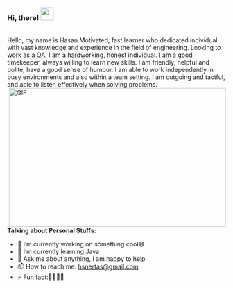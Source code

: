 
### Hi, there! <img src="https://raw.githubusercontent.com/MartinHeinz/MartinHeinz/master/wave.gif" width="30px">
<br />
Hello, my name is Hasan.Motivated, fast learner who dedicated individual with vast knowledge and experience in the field of engineering. Looking to work as a QA. I am a hardworking, honest individual. I am a good timekeeper, always willing to learn new skills. I am friendly, helpful and polite, have a good sense of humour. I am able to work independently in busy environments and also within a team setting. I am outgoing and tactful, and able to listen effectively when solving problems.
<br />
 <img align="right" alt="GIF" src="https://images.squarespace-cdn.com/content/v1/5a73ebc649fc2b564f716b47/1577333378745-Q5RWH442NURHBOD2RRLJ/ke17ZwdGBToddI8pDm48kPoswlzjSVMM-SxOp7CV59BZw-zPPgdn4jUwVcJE1ZvWQUxwkmyExglNqGp0IvTJZamWLI2zvYWH8K3-s_4yszcp2ryTI0HqTOaaUohrI8PI6FXy8c9PWtBlqAVlUS5izpdcIXDZqDYvprRqZ29Pw0o/avento.gif?raw=true" width="500" height="320" />
 
 **Talking about Personal Stuffs:**

- 🔭 I’m currently working on something cool😄
- 🌱 I’m currently learning Java
- 💬 Ask me about anything, I am happy to help
- 📫 How to reach me: hsnertas@gmail.com
- ⚡ Fun fact:🤔🤔🤔🤔 

